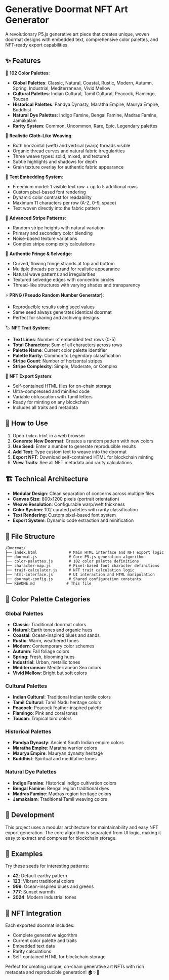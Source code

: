 # Generative Doormat NFT Art Generator

A revolutionary P5.js generative art piece that creates unique, woven doormat designs with embedded text, comprehensive color palettes, and NFT-ready export capabilities.

## ✨ Features

🎨 **102 Color Palettes**: 
- **Global Palettes**: Classic, Natural, Coastal, Rustic, Modern, Autumn, Spring, Industrial, Mediterranean, Vivid Mellow
- **Cultural Palettes**: Indian Cultural, Tamil Cultural, Peacock, Flamingo, Toucan
- **Historical Palettes**: Pandya Dynasty, Maratha Empire, Maurya Empire, Buddhist
- **Natural Dye Palettes**: Indigo Famine, Bengal Famine, Madras Famine, Jamakalam
- **Rarity System**: Common, Uncommon, Rare, Epic, Legendary palettes

🧵 **Realistic Cloth-Like Weaving**:
- Both horizontal (weft) and vertical (warp) threads visible
- Organic thread curves and natural fabric irregularities
- Three weave types: solid, mixed, and textured
- Subtle highlights and shadows for depth
- Grain texture overlay for authentic fabric appearance

📝 **Text Embedding System**:
- Freemium model: 1 visible text row + up to 5 additional rows
- Custom pixel-based font rendering
- Dynamic color contrast for readability
- Maximum 11 characters per row (A-Z, 0-9, space)
- Text woven directly into the fabric pattern

🎯 **Advanced Stripe Patterns**:
- Random stripe heights with natural variation
- Primary and secondary color blending
- Noise-based texture variations
- Complex stripe complexity calculations

🌾 **Authentic Fringe & Selvedge**:
- Curved, flowing fringe strands at top and bottom
- Multiple threads per strand for realistic appearance
- Natural wave patterns and irregularities
- Textured selvedge edges with concentric circles
- Thread-like structures with varying shades and transparency

⚡ **PRNG (Pseudo Random Number Generator)**:
- Reproducible results using seed values
- Same seed always generates identical doormat
- Perfect for sharing and archiving designs

🏷️ **NFT Trait System**:
- **Text Lines**: Number of embedded text rows (0-5)
- **Total Characters**: Sum of all characters across rows
- **Palette Name**: Current color palette identifier
- **Palette Rarity**: Common to Legendary classification
- **Stripe Count**: Number of horizontal stripes
- **Stripe Complexity**: Simple, Moderate, or Complex

💾 **NFT Export System**:
- Self-contained HTML files for on-chain storage
- Ultra-compressed and minified code
- Variable obfuscation with Tamil letters
- Ready for minting on any blockchain
- Includes all traits and metadata

## 🚀 How to Use

1. Open `index.html` in a web browser
2. **Generate New Doormat**: Creates a random pattern with new colors
3. **Use Seed**: Enter a number to generate reproducible results
4. **Add Text**: Type custom text to weave into the doormat
5. **Export NFT**: Download self-contained HTML for blockchain minting
6. **View Traits**: See all NFT metadata and rarity calculations

## 🏗️ Technical Architecture

- **Modular Design**: Clean separation of concerns across multiple files
- **Canvas Size**: 800x1200 pixels (portrait orientation)
- **Weave Resolution**: Configurable warp/weft thickness
- **Color System**: 102 curated palettes with rarity classification
- **Text Rendering**: Custom pixel-based font system
- **Export System**: Dynamic code extraction and minification

## 📁 File Structure

```
/Doormat/
├── index.html              # Main HTML interface and NFT export logic
├── doormat.js              # Core P5.js generation algorithm
├── color-palettes.js       # 102 color palette definitions
├── character-map.js        # Pixel-based font character definitions
├── trait-calculator.js     # NFT trait calculation logic
├── html-interface.js       # UI interaction and HTML manipulation
├── doormat-config.js       # Shared configuration constants
└── README.md              # This file
```

## 🎨 Color Palette Categories

### Global Palettes
- **Classic**: Traditional doormat colors
- **Natural**: Earth tones and organic hues
- **Coastal**: Ocean-inspired blues and sands
- **Rustic**: Warm, weathered tones
- **Modern**: Contemporary color schemes
- **Autumn**: Fall foliage colors
- **Spring**: Fresh, blooming hues
- **Industrial**: Urban, metallic tones
- **Mediterranean**: Mediterranean Sea colors
- **Vivid Mellow**: Bright but soft colors

### Cultural Palettes
- **Indian Cultural**: Traditional Indian textile colors
- **Tamil Cultural**: Tamil Nadu heritage colors
- **Peacock**: Peacock feather-inspired palette
- **Flamingo**: Pink and coral tones
- **Toucan**: Tropical bird colors

### Historical Palettes
- **Pandya Dynasty**: Ancient South Indian empire colors
- **Maratha Empire**: Maratha warrior colors
- **Maurya Empire**: Mauryan dynasty heritage
- **Buddhist**: Spiritual and meditative tones

### Natural Dye Palettes
- **Indigo Famine**: Historical indigo cultivation colors
- **Bengal Famine**: Bengal region traditional dyes
- **Madras Famine**: Madras region heritage colors
- **Jamakalam**: Traditional Tamil weaving colors

## 🔧 Development

This project uses a modular architecture for maintainability and easy NFT export generation. The core algorithm is separated from UI logic, making it easy to extract and compress for blockchain storage.

## 🌟 Examples

Try these seeds for interesting patterns:
- **42**: Default earthy pattern
- **123**: Vibrant traditional colors
- **999**: Ocean-inspired blues and greens
- **777**: Sunset warmth
- **2024**: Modern industrial tones

## 📱 NFT Integration

Each exported doormat includes:
- Complete generative algorithm
- Current color palette and traits
- Embedded text data
- Rarity calculations
- Self-contained HTML for blockchain storage

Perfect for creating unique, on-chain generative art NFTs with rich metadata and reproducible generation! 🏠✨🚀
